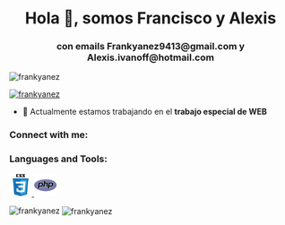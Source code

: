 <h1 align="center">Hola 👋, somos Francisco y Alexis</h1>
<h3 align="center">con emails Frankyanez9413@gmail.com y Alexis.ivanoff@hotmail.com</h3>

<p align="left"> <img src="https://komarev.com/ghpvc/?username=frankyanez&label=Profile%20views&color=0e75b6&style=flat" alt="frankyanez" /> </p>

<p align="left"> <a href="https://github.com/ryo-ma/github-profile-trophy"><img src="https://github-profile-trophy.vercel.app/?username=frankyanez" alt="frankyanez" /></a> </p>

- 🔭 Actualmente estamos trabajando en el **trabajo especial de WEB**

<h3 align="left">Connect with me:</h3>
<p align="left">
</p>

<h3 align="left">Languages and Tools:</h3>
<p align="left"> <a href="https://www.w3schools.com/css/" target="_blank" rel="noreferrer"> <img src="https://raw.githubusercontent.com/devicons/devicon/master/icons/css3/css3-original-wordmark.svg" alt="css3" width="40" height="40"/> </a> <a href="https://www.php.net" target="_blank" rel="noreferrer"> <img src="https://raw.githubusercontent.com/devicons/devicon/master/icons/php/php-original.svg" alt="php" width="40" height="40"/> </a> </p>

<p><img align="left" src="https://github-readme-stats.vercel.app/api/top-langs?username=frankyanez&show_icons=true&locale=en&layout=compact" alt="frankyanez" /></p>

<p>&nbsp;<img align="center" src="https://github-readme-stats.vercel.app/api?username=frankyanez&show_icons=true&locale=en" alt="frankyanez" /></p>